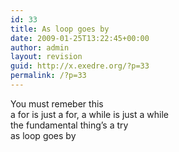 ```yaml
---
id: 33
title: As loop goes by
date: 2009-01-25T13:22:45+00:00
author: admin
layout: revision
guid: http://x.exedre.org/?p=33
permalink: /?p=33
---
```

You must remeber this  
a for is just a for, a while is just a while  
the fundamental thing&#8217;s a try  
as loop goes by